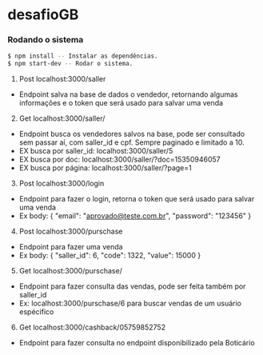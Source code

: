 # desafioGB

### Rodando o sistema
```sh
$ npm install -- Instalar as dependências.
$ npm start-dev -- Rodar o sistema.
```

1. Post localhost:3000/saller
- Endpoint salva na base de dados o vendedor, retornando algumas informações e o token que será usado para salvar uma venda

2. Get localhost:3000/saller/
- Endpoint busca os vendedores salvos na base, pode ser consultado sem passar aí, com saller_id e cpf. Sempre paginado e limitado a 10.
- EX busca por saller_id: localhost:3000/saller/5
- EX busca por doc: localhost:3000/saller/?doc=15350946057
- EX busca por página: localhost:3000/saller/?page=1

3. Post localhost:3000/login
- Endpoint para fazer o login, retorna o token que será usado para salvar uma venda
- Ex body: { "email": "aprovado@teste.com.br", "password": "123456" }

4. Post localhost:3000/purschase
- Endpoint para fazer uma venda
- Ex body: { "saller_id": 6, "code": 1322, "value": 15000 }

5. Get localhost:3000/purschase/
- Endpoint para fazer consulta das vendas, pode ser feita também por saller_id
- Ex: localhost:3000/purschase/6 para buscar vendas de um usuário espécifico 

6. Get localhost:3000/cashback/05759852752
- Endpoint para fazer consulta no endpoint disponibilizado pela Boticário
